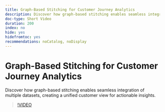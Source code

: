```yaml
---
title: Graph-Based Stitching for Customer Journey Analytics
description: Discover how graph-based stitching enables seamless integration of multiple datasets, creating a unified customer view for actionable insights.
doc-type: Short Video
duration: 200
index: no
hide: yes
hidefromtoc: yes
recommendations: noCatalog, noDisplay
---
```


# Graph-Based Stitching for Customer Journey Analytics

Discover how graph-based stitching enables seamless integration of multiple datasets, creating a unified customer view for actionable insights.

<!-- 62_S112_3442459_199_graphbased-stitching-for-customer-journey-analytics -->
>[!VIDEO](https://video.tv.adobe.com/v/3458317/?learn=on&enablevpops=true)
